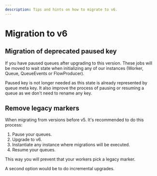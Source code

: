 ```yaml
---
description: Tips and hints on how to migrate to v6.
---
```


# Migration to v6

## Migration of deprecated paused key

If you have paused queues after upgrading to this version. These jobs will be moved to wait state when initializing any of our instances (Worker, Queue, QueueEvents or FlowProducer).

Paused key is not longer needed as this state is already represented by queue meta key. It also improve the process of pausing or resuming a queue as we don't need to rename any key.

## Remove legacy markers

When migrating from versions before v5.
It's recommended to do this process:

1. Pause your queues.
2. Upgrade to v6.
3. Instantiate any instance where migrations will be executed.
4. Resume your queues.

This way you will prevent that your workers pick a legacy marker.

A second option would be to do incremental upgrades.
